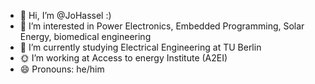 - 👋 Hi, I’m @JoHassel :)
- 👀 I’m interested in Power Electronics, Embedded Programming, Solar Energy, biomedical engineering
- 🌱 I’m currently studying Electrical Engineering at TU Berlin
- 🌞 I’m working at Access to energy Institute (A2EI)
- 😄 Pronouns: he/him
